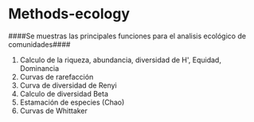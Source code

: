 # Methods-ecology


####Se muestras las principales funciones para el analisis ecológico de comunidades####

 1. Calculo de la riqueza, abundancia, diversidad de H', Equidad, Dominancia
 2. Curvas de rarefacción
 3. Curva de diversidad de Renyi
 4. Calculo de diversidad Beta
 5. Estamación de especies (Chao)
 6. Curvas de Whittaker
